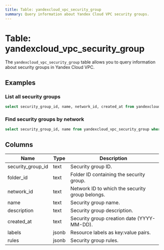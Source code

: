 ```yaml
---
title: Table: yandexcloud_vpc_security_group
summary: Query information about Yandex Cloud VPC security groups.
---
```


# Table: yandexcloud_vpc_security_group

The `yandexcloud_vpc_security_group` table allows you to query information about security groups in Yandex Cloud VPC.

## Examples

### List all security groups
```sql
select security_group_id, name, network_id, created_at from yandexcloud_vpc_security_group;
```

### Find security groups by network
```sql
select security_group_id, name from yandexcloud_vpc_security_group where network_id = 'network-123';
```

## Columns
| Name              | Type   | Description                                 |
|-------------------|--------|---------------------------------------------|
| security_group_id | text   | Security group ID.                          |
| folder_id         | text   | Folder ID containing the security group.     |
| network_id        | text   | Network ID to which the security group belongs. |
| name              | text   | Security group name.                        |
| description       | text   | Security group description.                 |
| created_at        | text   | Security group creation date (YYYY-MM-DD).  |
| labels            | jsonb  | Resource labels as key:value pairs.         |
| rules             | jsonb  | Security group rules.                       | 